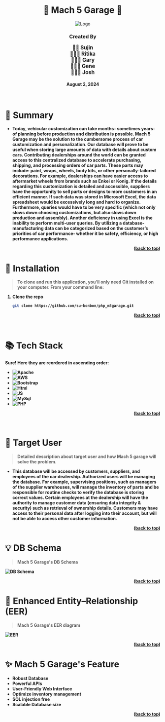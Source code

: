 <a name="wiki-top"></a>

<div align="center">
  <h1>🚙 Mach 5 Garage 🚙</h1>
    <img title="m5garage" alt="Logo" src="https://h204u.s3.us-east-2.amazonaws.com/logo.png">
  <h3><b>Created By</b></h3>
    <span style="font-size: larger;"><b>
        👩‍💻 Sujin<br>
        👩🏻‍💻 Ritika <br>
        👨🏼‍💻 Gary <br>
        👨🏼‍💻 Gene <br>
        👨🏼‍💻 Josh <br>
    </span>
    <h4>August 2, 2024</h4>
    <br>
</div>

<!-- Summary -->

# 📝 Summary

- Today, vehicular customization can take months- sometimes years- of planning before
production and distribution is possible. Mach 5 Garage may be the solution to the cumbersome
process of car customization and personalization. Our database will prove to be useful when
storing large amounts of data with details about custom cars. Contributing dealerships around the
world can be granted access to this centralized database to accelerate purchasing, shipping, and
processing orders of car parts. These parts may include: paint, wraps, wheels, body kits, or other
personally-tailored decorations. For example, dealerships can have easier access to aftermarket
wheels from brands such as Enkei or Konig. If the details regarding this customization is detailed
and accessible, suppliers have the opportunity to sell parts or designs to more customers in an
efficient manner. If such data was stored in Microsoft Excel, the data spreadsheet would be
excessively long and hard to organize. Furthermore, queries would have to be very specific
(which not only slows down choosing customizations, but also slows down production and
assembly). Another deficiency in using Excel is the inability to perform multi-user queries. By
utilizing a database- manufacturing data can be categorized based on the customer’s priorities of
car performance- whether it be safety, efficiency, or high performance applications. 
<p align="right">(<a href="#wiki-top">back to top</a>)</p>
<!-- PROJECT DESCRIPTION -->

<!-- Installation -->

# 💾 Installation 

> To clone and run this application, you'll only need Git installed on your computer. From your command line:

1. Clone the repo
   ```sh
   git clone https://github.com/su-bonbon/php_m5garage.git
   ```
   <p align="right">(<a href="#wiki-top">back to top</a>)</p>
<br>

<!-- Tech stack -->

# 📚 Tech Stack

Sure! Here they are reordered in ascending order:

* ![Apache](https://img.shields.io/badge/Apache-D22128?style=for-the-badge&logo=Apache&logoColor=white)
* ![AWS](https://img.shields.io/badge/Amazon_AWS-FF9900?style=for-the-badge&logo=amazonaws&logoColor=white)
* ![Bootstrap](https://img.shields.io/badge/Bootstrap-563D7C?style=for-the-badge&logo=bootstrap&logoColor=white)
* ![Html](https://img.shields.io/badge/HTML5-E34F26?style=for-the-badge&logo=html5&logoColor=white)
* ![JS](https://img.shields.io/badge/JavaScript-323330?style=for-the-badge&logo=javascript&logoColor=F7DF1E)
* ![MySql](https://img.shields.io/badge/MySQL-005C84?style=for-the-badge&logo=mysql&logoColor=white)
* ![PHP](https://img.shields.io/badge/PHP-777BB4?style=for-the-badge&logo=php&logoColor=white)
<p align="right">(<a href="#wiki-top">back to top</a>)</p>
<br>




# 🎯 Target User 

> Detailed description about target user and how Mach 5 garage will solve the problem.

- This database will be accessed by customers, suppliers, and employees of the car dealership.
Authorized users will be managing the database. For example, supervising positions, such as
managers of the supplier warehouses, will manage the inventory of parts and be responsible for
routine checks to verify the database is storing correct values. Certain employees at the
dealership will have the authority to manage customer data (ensuring data integrity & security) such as retrieval of ownership details. Customers may have access to their personal data after
logging into their account, but will not be able to access other customer information.
<p align="right">(<a href="#wiki-top">back to top</a>)</p>



<!-- Objectives -->

# 💡 DB Schema

> Mach 5 Garage's DB Schema

![DB Schema](https://h204u.s3.us-east-2.amazonaws.com/dbschema.png)

<p align="right">(<a href="#wiki-top">back to top</a>)</p>

# 📌 Enhanced Entity–Relationship (EER)

> Mach 5 Garage's EER diagram

![EER](https://h204u.s3.us-east-2.amazonaws.com/eer.png)

<p align="right">(<a href="#wiki-top">back to top</a>)</p>

# ✨ Mach 5 Garage's Feature

- Robust Database
- Powerful APIs
- User-Friendly Web Interface
- Optimize inventory management
- SQL injection free
- Scalable Database size

<p align="right">(<a href="#wiki-top">back to top</a>)</p>


